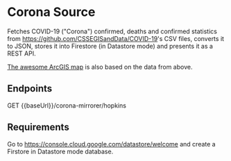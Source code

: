 # Corona Source

Fetches COVID-19 ("Corona") confirmed, deaths and confirmed statistics from
<https://github.com/CSSEGISandData/COVID-19>'s CSV files, converts it to JSON,
stores it into Firestore (in Datastore mode) and presents it as a REST API.

[The awesome ArcGIS map](https://gisanddata.maps.arcgis.com/apps/opsdashboard/index.html#/bda7594740fd40299423467b48e9ecf6) is also based on the data from above.

## Endpoints

GET {{baseUrl}}/corona-mirrorer/hopkins

## Requirements

Go to <https://console.cloud.google.com/datastore/welcome> and create a Firstore in Datastore mode database.

